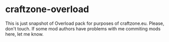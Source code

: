 craftzone-overload
==================

This is just snapshot of Overload pack for purposes of craftzone.eu. Please, don't touch. If some mod authors have problems with me commiting mods here, let me know.
